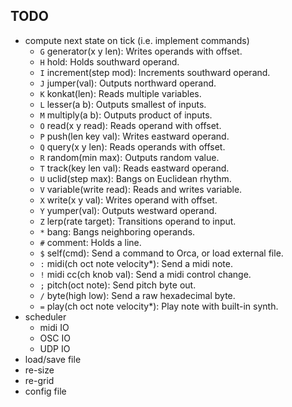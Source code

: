 ## TODO

* compute next state on tick (i.e. implement commands)
  - `G` generator(x y len): Writes operands with offset.
  - `H` hold: Holds southward operand.
  - `I` increment(step mod): Increments southward operand.
  - `J` jumper(val): Outputs northward operand.
  - `K` konkat(len): Reads multiple variables.
  - `L` lesser(a b): Outputs smallest of inputs.
  - `M` multiply(a b): Outputs product of inputs.
  - `O` read(x y read): Reads operand with offset.
  - `P` push(len key val): Writes eastward operand.
  - `Q` query(x y len): Reads operands with offset.
  - `R` random(min max): Outputs random value.
  - `T` track(key len val): Reads eastward operand.
  - `U` uclid(step max): Bangs on Euclidean rhythm.
  - `V` variable(write read): Reads and writes variable.
  - `X` write(x y val): Writes operand with offset.
  - `Y` yumper(val): Outputs westward operand.
  - `Z` lerp(rate target): Transitions operand to input.
  - `*` bang: Bangs neighboring operands.
  - `#` comment: Holds a line.
  - `$` self(cmd): Send a command to Orca, or load external file.
  - `:` midi(ch oct note velocity*): Send a midi note.
  - `!` midi cc(ch knob val): Send a midi control change.
  - `;` pitch(oct note): Send pitch byte out.
  - `/` byte(high low): Send a raw hexadecimal byte.
  - `=` play(ch oct note velocity*): Play note with built-in synth.
* scheduler
  - midi IO
  - OSC IO
  - UDP IO
* load/save file
* re-size
* re-grid
* config file
